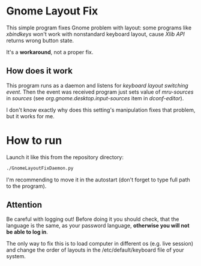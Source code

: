 # Gnome Layout Fix

This simple program fixes Gnome problem with layout: some programs like *xbindkeys* won't work with nonstandard keyboard layout, cause *Xlib API* returns wrong button state.

It's a **workaround**, not a proper fix.

## How does it work

This program runs as a daemon and listens for *keyboard layout switching event*. Then the event was received program just sets value of *mru-sources* in *sources* (see *org.gnome.desktop.input-sources* item in *dconf-editor*).

I don't know exactly why does this setting's manipulation fixes that problem, but it works for me.

# How to run

Launch it like this from the repository directory:

```bash
./GnomeLayoutFixDaemon.py
```

I'm recommending to move it in the autostart (don't forget to type full path to the program).

## Attention

Be careful with logging out! Before doing it you should check, that the language is the same, as your password language, **otherwise you will not be able to log in**.

The only way to fix this is to load computer in different os (e.g. live session) and change the order of layouts in the /etc/default/keyboard file of your system.